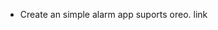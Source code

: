 <ul>
<li>Create an simple alarm app suports oreo. <link href="https://www.youtube.com/watch?v=tsw7PlSauF0"> link</link></li>
</ul>
